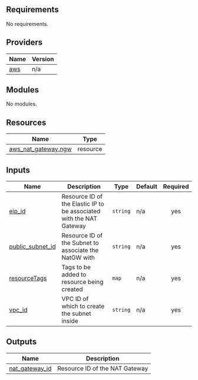 <!-- BEGIN_TF_DOCS -->
## Requirements

No requirements.

## Providers

| Name | Version |
|------|---------|
| <a name="provider_aws"></a> [aws](#provider\_aws) | n/a |

## Modules

No modules.

## Resources

| Name | Type |
|------|------|
| [aws_nat_gateway.ngw](https://registry.terraform.io/providers/hashicorp/aws/latest/docs/resources/nat_gateway) | resource |

## Inputs

| Name | Description | Type | Default | Required |
|------|-------------|------|---------|:--------:|
| <a name="input_eip_id"></a> [eip\_id](#input\_eip\_id) | Resource ID of the Elastic IP to be associated with the NAT Gateway | `string` | n/a | yes |
| <a name="input_public_subnet_id"></a> [public\_subnet\_id](#input\_public\_subnet\_id) | Resource ID of the Subnet to associate the NatGW with | `string` | n/a | yes |
| <a name="input_resourceTags"></a> [resourceTags](#input\_resourceTags) | Tags to be added to resource being created | `map` | n/a | yes |
| <a name="input_vpc_id"></a> [vpc\_id](#input\_vpc\_id) | VPC ID of which to create the subnet inside | `string` | n/a | yes |

## Outputs

| Name | Description |
|------|-------------|
| <a name="output_nat_gateway_id"></a> [nat\_gateway\_id](#output\_nat\_gateway\_id) | Resource ID of the NAT Gateway |
<!-- END_TF_DOCS -->